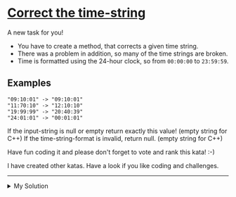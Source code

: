 # [Correct the time-string](https://www.codewars.com/kata/57873ab5e55533a2890000c7)

A new task for you!

- You have to create a method, that corrects a given time string.
- There was a problem in addition, so many of the time strings are broken.
- Time is formatted using the 24-hour clock, so from `00:00:00` to `23:59:59`.

## Examples

    "09:10:01" -> "09:10:01"
    "11:70:10" -> "12:10:10"
    "19:99:99" -> "20:40:39"
    "24:01:01" -> "00:01:01"

If the input-string is null or empty return exactly this value! (empty string for C++) If the time-string-format is
invalid, return null. (empty string for C++)

Have fun coding it and please don't forget to vote and rank this kata! :-)

I have created other katas. Have a look if you like coding and challenges.

---

<details><summary>My Solution</summary>

```js
function timeCorrect(timestring) {
  if (!timestring) return timestring
  if (timestring.match(/\d{2}:\d{2}:\d{2}/)) {
    let [h, m, s] = timestring.split(':').map(Number)

    m = m + Math.floor(s / 60)
    h = h + Math.floor(m / 60)

    let newS = (s % 60).toString().padStart(2, '0')
    let newM = (m % 60).toString().padStart(2, '0')
    let newH = (h % 24).toString().padStart(2, '0')

    return `${newH}:${newM}:${newS}`
  }

  return null
}
```

</details>
